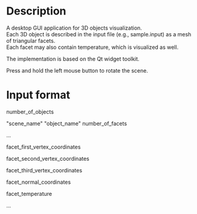 # Description
A desktop GUI application for 3D objects visualization.  
Each 3D object is described in the input file (e.g., sample.input) as a mesh of triangular facets.  
Each facet may also contain temperature, which is visualized as well.

The implementation is based on the Qt widget toolkit.

Press and hold the left mouse button to rotate the scene.

# Input format

number_of_objects

"scene_name" "object_name" number_of_facets

...

facet_first_vertex_coordinates

facet_second_vertex_coordinates

facet_third_vertex_coordinates

facet_normal_coordinates

facet_temperature

...
